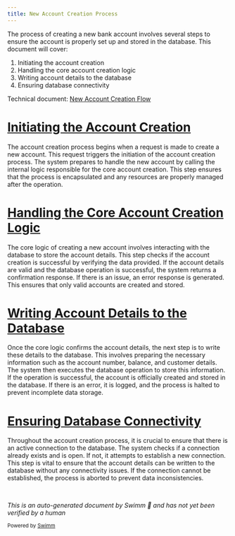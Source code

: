 ```yaml
---
title: New Account Creation Process
---
```

The process of creating a new bank account involves several steps to ensure the account is properly set up and stored in the database. This document will cover:

1. Initiating the account creation
2. Handling the core account creation logic
3. Writing account details to the database
4. Ensuring database connectivity

Technical document: <SwmLink doc-title="New Account Creation Flow">[New Account Creation Flow](/.swm/new-account-creation-flow.cff6p4ru.sw.md)</SwmLink>

# [Initiating the Account Creation](https://app.swimm.io/repos/Z2l0aHViJTNBJTNBY2ljcy1iYW5raW5nLXNhbXBsZS1hcHBsaWNhdGlvbi1jYnNhLUlCTS1EZW1vLUdQVCUzQSUzQVN3aW1tLURlbW8=/docs/cff6p4ru#handling-account-creation)

The account creation process begins when a request is made to create a new account. This request triggers the initiation of the account creation process. The system prepares to handle the new account by calling the internal logic responsible for the core account creation. This step ensures that the process is encapsulated and any resources are properly managed after the operation.

# [Handling the Core Account Creation Logic](https://app.swimm.io/repos/Z2l0aHViJTNBJTNBY2ljcy1iYW5raW5nLXNhbXBsZS1hcHBsaWNhdGlvbi1jYnNhLUlCTS1EZW1vLUdQVCUzQSUzQVN3aW1tLURlbW8=/docs/cff6p4ru#internal-account-creation-logic)

The core logic of creating a new account involves interacting with the database to store the account details. This step checks if the account creation is successful by verifying the data provided. If the account details are valid and the database operation is successful, the system returns a confirmation response. If there is an issue, an error response is generated. This ensures that only valid accounts are created and stored.

# [Writing Account Details to the Database](https://app.swimm.io/repos/Z2l0aHViJTNBJTNBY2ljcy1iYW5raW5nLXNhbXBsZS1hcHBsaWNhdGlvbi1jYnNhLUlCTS1EZW1vLUdQVCUzQSUzQVN3aW1tLURlbW8=/docs/cff6p4ru#writing-account-details-to-database)

Once the core logic confirms the account details, the next step is to write these details to the database. This involves preparing the necessary information such as the account number, balance, and customer details. The system then executes the database operation to store this information. If the operation is successful, the account is officially created and stored in the database. If there is an error, it is logged, and the process is halted to prevent incomplete data storage.

# [Ensuring Database Connectivity](https://app.swimm.io/repos/Z2l0aHViJTNBJTNBY2ljcy1iYW5raW5nLXNhbXBsZS1hcHBsaWNhdGlvbi1jYnNhLUlCTS1EZW1vLUdQVCUzQSUzQVN3aW1tLURlbW8=/docs/cff6p4ru#ensuring-database-connectivity)

Throughout the account creation process, it is crucial to ensure that there is an active connection to the database. The system checks if a connection already exists and is open. If not, it attempts to establish a new connection. This step is vital to ensure that the account details can be written to the database without any connectivity issues. If the connection cannot be established, the process is aborted to prevent data inconsistencies.

&nbsp;

*This is an auto-generated document by Swimm 🌊 and has not yet been verified by a human*

<SwmMeta version="3.0.0" repo-id="Z2l0aHViJTNBJTNBY2ljcy1iYW5raW5nLXNhbXBsZS1hcHBsaWNhdGlvbi1jYnNhLUlCTS1EZW1vLUdQVCUzQSUzQVN3aW1tLURlbW8=" repo-name="cics-banking-sample-application-cbsa-IBM-Demo-GPT"><sup>Powered by [Swimm](/)</sup></SwmMeta>
